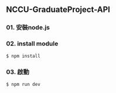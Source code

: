 ## NCCU-GraduateProject-API

### 01. 安裝node.js

### 02. install module

```
$ npm install
```

### 03. 啟動

```
$ npm run dev
```
